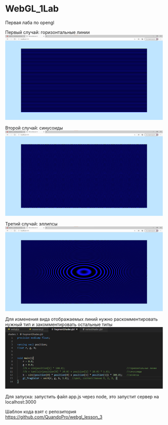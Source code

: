 # WebGL_1Lab
Первая лаба по opengl

Первый случай: горизонтальные линии
![](screenshots/2.png)

Второй случай: синусоиды
![](screenshots/3.png)

Третий случай: эллипсы
![](screenshots/4.png)

Для изменения вида отображаемых линий нужно раскомментировать нужный тип и закомментировать остальные типы
![](screenshots/1.png)

Для запуска: запустить файл app.js через node, это запустит сервер на localhost:3000

Шаблон кода взят с репозитория
https://github.com/QuandoPro/webgl_lesson_3
